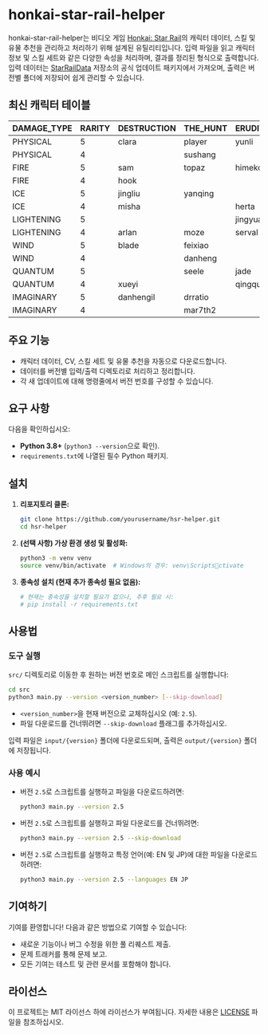 # honkai-star-rail-helper

honkai-star-rail-helper는 비디오 게임 [Honkai: Star Rail](https://en.wikipedia.org/wiki/Honkai:_Star_Rail)의 캐릭터 데이터, 스킬 및 유물 추천을 관리하고 처리하기 위해 설계된 유틸리티입니다. 입력 파일을 읽고 캐릭터 정보 및 스킬 세트와 같은 다양한 속성을 처리하며, 결과를 정리된 형식으로 출력합니다. 입력 데이터는 [StarRailData](https://github.com/Dimbreath/StarRailData/tree/master) 저장소의 공식 업데이트 패키지에서 가져오며, 출력은 버전별 폴더에 저장되어 쉽게 관리할 수 있습니다.

## 최신 캐릭터 테이블
<!-- CHARACTER_TABLE_START -->
| DAMAGE_TYPE | RARITY | DESTRUCTION        | THE_HUNT | ERUDITION | HARMONY | NIHILITY      | PRESERVATION | ABUNDANCE |
| ----------- | ------ | ------------------ | -------- | --------- | ------- | ------------- | ------------ | --------- |
| PHYSICAL    | 5      | clara|player|yunli | boothill | argenti   | robin   |               |              |           |
| PHYSICAL    | 4      |                    | sushang  |           | hanya   | luka          |              | natasha   |
| FIRE        | 5      | sam                | topaz    | himeko    |         | jiaoqiu       | player2      | lingsha   |
| FIRE        | 4      | hook               |          |           | asta    | guinaifen     |              | gallagher |
| ICE         | 5      | jingliu            | yanqing  |           | ruanmei |               | gepard       |           |
| ICE         | 4      | misha              |          | herta     |         | pela          | mar7th       |           |
| LIGHTENING  | 5      |                    |          | jingyuan  |         | acheron|kafka |              | bailu     |
| LIGHTENING  | 4      | arlan              | moze     | serval    | tingyun |               |              |           |
| WIND        | 5      | blade              | feixiao  |           | bronya  | blackswan     |              | huohuo    |
| WIND        | 4      |                    | danheng  |           |         | sampo         |              |           |
| QUANTUM     | 5      |                    | seele    | jade      | sparkle | silverwolf    | fuxuan       |           |
| QUANTUM     | 4      | xueyi              |          | qingque   |         |               |              | lynx      |
| IMAGINARY   | 5      | danhengil          | drratio  |           | player3 | welt          | aventurine   | luocha    |
| IMAGINARY   | 4      |                    | mar7th2  |           | yukong  |               |              |           |
<!-- CHARACTER_TABLE_END -->

## 주요 기능
- 캐릭터 데이터, CV, 스킬 세트 및 유물 추천을 자동으로 다운로드합니다.
- 데이터를 버전별 입력/출력 디렉토리로 처리하고 정리합니다.
- 각 새 업데이트에 대해 명령줄에서 버전 번호를 구성할 수 있습니다.

## 요구 사항

다음을 확인하십시오:
- **Python 3.8+** (`python3 --version`으로 확인).
- `requirements.txt`에 나열된 필수 Python 패키지.

## 설치

1. **리포지토리 클론:**
   ```bash
   git clone https://github.com/yourusername/hsr-helper.git
   cd hsr-helper
   ```

2. **(선택 사항) 가상 환경 생성 및 활성화:**
   ```bash
   python3 -m venv venv
   source venv/bin/activate  # Windows의 경우: venv\Scriptsctivate
   ```

3. **종속성 설치 (현재 추가 종속성 필요 없음):**
   ```bash
   # 현재는 종속성을 설치할 필요가 없으나, 추후 필요 시:
   # pip install -r requirements.txt
   ```

## 사용법

### 도구 실행
   `src/` 디렉토리로 이동한 후 원하는 버전 번호로 메인 스크립트를 실행합니다:
   ```bash
   cd src
   python3 main.py --version <version_number> [--skip-download]
   ```

   - `<version_number>`을 현재 버전으로 교체하십시오 (예: `2.5`).
   - 파일 다운로드를 건너뛰려면 `--skip-download` 플래그를 추가하십시오.

   입력 파일은 `input/{version}` 폴더에 다운로드되며, 출력은 `output/{version}` 폴더에 저장됩니다.

### 사용 예시

- 버전 `2.5`로 스크립트를 실행하고 파일을 다운로드하려면:
  ```bash
  python3 main.py --version 2.5
  ```

- 버전 `2.5`로 스크립트를 실행하고 파일 다운로드를 건너뛰려면:
  ```bash
  python3 main.py --version 2.5 --skip-download
  ```

- 버전 `2.5`로 스크립트를 실행하고 특정 언어(예: EN 및 JP)에 대한 파일을 다운로드하려면:
  ```bash
  python3 main.py --version 2.5 --languages EN JP
  ```

## 기여하기

기여를 환영합니다! 다음과 같은 방법으로 기여할 수 있습니다:
- 새로운 기능이나 버그 수정을 위한 풀 리퀘스트 제출.
- 문제 트래커를 통해 문제 보고.
- 모든 기여는 테스트 및 관련 문서를 포함해야 합니다.

## 라이선스

이 프로젝트는 MIT 라이선스 하에 라이선스가 부여됩니다. 자세한 내용은 [LICENSE](LICENSE) 파일을 참조하십시오.
